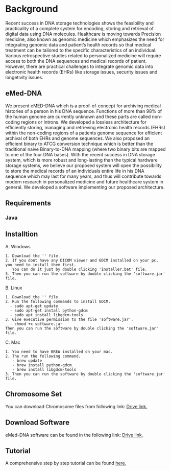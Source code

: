 
# Background

Recent success in DNA storage technologies shows the feasibility and practicality of a complete system for encoding, storing and retrieval of digital data using DNA molecules. Healthcare is moving towards Precision medicine, also known as genomic medicine which emphasizes the need for integrating genomic data and patient’s health records so that medical treatment can be tailored to the specific characteristics of an individual. Various retrospective studies related to personalized medicine will require access to both the DNA sequences
and medical records of patient. However, there are practical challenges to integrate genomic data into electronic health records (EHRs) like storage issues, security issues and longetivity issues.

## eMed-DNA

We present eMED-DNA which is a proof-of-concept for archiving medical histories of a person in his DNA sequence. Functions of more than 98% of the human genome are currently unknown and these parts are called non-coding regions or Introns. We developed a lossless architecture
for efficiently storing, managing and retrieving electronic health records (EHRs) within the
non-coding regions of a patients genome sequence for efficient archival of both EHRs and
genome sequences. We also proposed an efficient binary to ATCG conversion technique
which is better than the traditional naive Binary-to-DNA mapping (where two binary bits
are mapped to one of the four DNA bases). With the recent success in DNA storage system,
which is more robust and long-lasting than the typical hardware storage systems, we believe
our proposed system will open the possibility to store the medical records of an individuals
entire life in his DNA sequence which may last for many years, and thus will contribute
towards modern research in personalized medicine and future healthcare system in general.
We developed a software implementing our proposed architecture.






## Requirements

### Java 


## Installtion 

A. Windows 

    1. Download the '' file.
    2. If you dont have any DICOM viewer and GDCM installed on your pc, you need to install them first.
       You can do it just by double clicking 'installer.bat' file. 
    3. Then you can run the software by double clicking the 'software.jar' file.
    
 B. Linux
 
    1. Download the '' file.
    2. Run the following commands to install GDCM. 
      - sudo apt-get update
      - sudo apt-get install python-gdcm
      - sudo apt install libgdcm-tools
    3. Give executive permission to the file 'software.jar'.
      - chmod +x software.jar
    Then you can run the software by double clicking the 'software.jar' file.
    
C. Mac

    1. You need to have BREW installed on your mac. 
    2. The run the following command. 
       - brew update
       - brew install python-gdcm
       - brew install libgdcm-tools
    3. Then you can run the software by double clicking the 'software.jar' file.


## Chromosome Set
You can download Chromosome files from following link: [Drive link.](https://drive.google.com/open?id=1wSoMo0tgrqCKAH21L2vvTv72PTE9SmyV)

## Download Software 
eMed-DNA software can be found in the following link: [Drive link.](https://drive.google.com/drive/folders/1gT55X1rMFGIWAySb2ZIzzRwsAujVF14O?usp=sharing)

## Tutorial 
A comprehensive step by step tutorial can be found [here.](https://jakariamd.github.io/eMed-DNA/)
